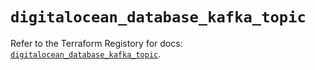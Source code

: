 # `digitalocean_database_kafka_topic`

Refer to the Terraform Registory for docs: [`digitalocean_database_kafka_topic`](https://registry.terraform.io/providers/digitalocean/digitalocean/2.31.0/docs/resources/database_kafka_topic).

